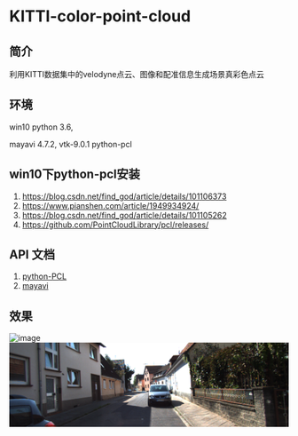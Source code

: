 # KITTI-color-point-cloud
## 简介
利用KITTI数据集中的velodyne点云、图像和配准信息生成场景真彩色点云

## 环境
win10 python 3.6, 

mayavi 4.7.2, vtk-9.0.1 python-pcl

## win10下python-pcl安装
1. https://blog.csdn.net/find_god/article/details/101106373
2. https://www.pianshen.com/article/1949934924/
3. https://blog.csdn.net/find_god/article/details/101105262
4. https://github.com/PointCloudLibrary/pcl/releases/
## API 文档
1. [python-PCL](https://python-pcl-fork.readthedocs.io/en/latest/)
2. [mayavi](https://mayavi.readthedocs.io/en/latest/mlab.html)

## 效果
![image](./result/color_pc.png)
![image](./result/000003.png)
